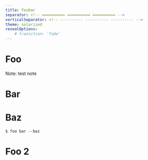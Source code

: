 ```yaml
---
title: Foobar
separator: <!-- ========== ========== ========== -->
verticalSeparator: <!-- ---------- ---------- ---------- -->
theme: solarized
revealOptions:
    # transition: 'fade'
---
```


# Foo

Note: test note

<!-- ========== ========== ========== -->

# Bar

<!-- ---------- ---------- ---------- -->

# Baz

```
$ foo bar --baz
```

<!-- ========== ========== ========== -->

# Foo 2
